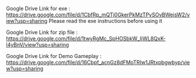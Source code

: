 Google Drive Link for exe : https://drive.google.com/file/d/1CbfRp_mQTj0GkerPkMzTPySOvBWejsW2/view?usp=sharing
Please read the exe instructions before using it

Google Drive Link for zip file : https://drive.google.com/file/d/1twyRgMc_SpHOSbkW_IjWL8QxK-l4yBnV/view?usp=sharing

Google Drive Link for Demo Gameplay : https://drive.google.com/file/d/16Cbpf_acnGz8dFMoTRIw1JRtxpbgwbyp/view?usp=sharing
